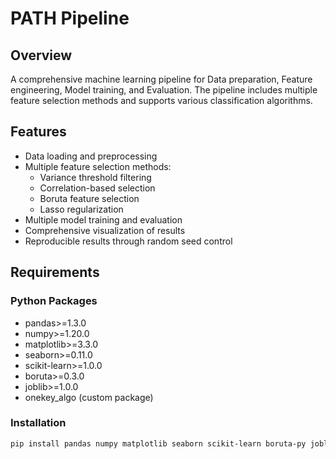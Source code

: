 # PATH Pipeline

## Overview
A comprehensive machine learning pipeline for Data preparation, Feature engineering, Model training, and Evaluation. The pipeline includes multiple feature selection methods and supports various classification algorithms.

## Features
- Data loading and preprocessing
- Multiple feature selection methods:
  - Variance threshold filtering
  - Correlation-based selection
  - Boruta feature selection
  - Lasso regularization
- Multiple model training and evaluation
- Comprehensive visualization of results
- Reproducible results through random seed control

## Requirements
### Python Packages
- pandas>=1.3.0
- numpy>=1.20.0
- matplotlib>=3.3.0
- seaborn>=0.11.0
- scikit-learn>=1.0.0
- boruta>=0.3.0
- joblib>=1.0.0
- onekey_algo (custom package)

### Installation
```bash
pip install pandas numpy matplotlib seaborn scikit-learn boruta-py joblib
